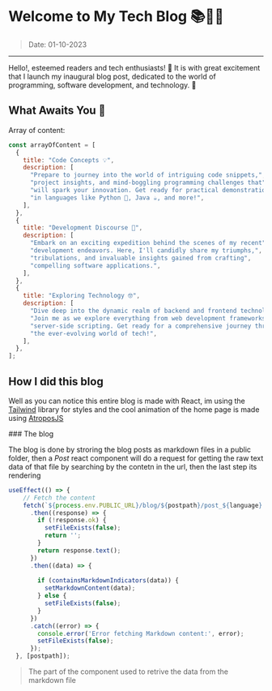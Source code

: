 # Welcome to My Tech Blog 📚👨‍💻

> Date: 01-10-2023


----


Hello!, esteemed readers and tech enthusiasts! 🌟 It is with great excitement that I launch my inaugural blog post, dedicated to the world of programming, software development, and technology. 🚀

## What Awaits You 🤔


Array of content:

```js
const arrayOfContent = [
  {
    title: "Code Concepts 💡",
    description: [
      "Prepare to journey into the world of intriguing code snippets,",
      "project insights, and mind-boggling programming challenges that",
      "will spark your innovation. Get ready for practical demonstrations",
      "in languages like Python 🐍, Java ☕, and more!",
    ],
  },
  {
    title: "Development Discourse 📖",
    description: [
      "Embark on an exciting expedition behind the scenes of my recent",
      "development endeavors. Here, I'll candidly share my triumphs,",
      "tribulations, and invaluable insights gained from crafting",
      "compelling software applications.",
    ],
  },
  {
    title: "Exploring Technology 🤓",
    description: [
      "Dive deep into the dynamic realm of backend and frontend technologies.",
      "Join me as we explore everything from web development frameworks to",
      "server-side scripting. Get ready for a comprehensive journey through",
      "the ever-evolving world of tech!",
    ],
  },
];
```

## How I did this blog

Well as you can notice this entire blog is made with React, im using the [Tailwind](https://tailwindcss.com/) library for styles and the cool animation of the home page is made using [AtroposJS](https://atroposjs.com/)

### The blog

The blog is done by stroring the blog posts as markdown files in a public folder, then a *Post* react component will do a request for getting the raw text data of that file by searching by the contetn in the url, then the last step its rendering

```js
useEffect(() => {
    // Fetch the content
    fetch(`${process.env.PUBLIC_URL}/blog/${postpath}/post_${language}.md`)
      .then((response) => {
        if (!response.ok) {
          setFileExists(false); 
          return '';
        }
        return response.text();
      })
      .then((data) => {
        
        if (containsMarkdownIndicators(data)) {
          setMarkdownContent(data);
        } else {
          setFileExists(false); 
        }
      })
      .catch((error) => {
        console.error('Error fetching Markdown content:', error);
        setFileExists(false); 
      });
  }, [postpath]);
```
> The part of the component used to retrive the data from the markdown file
